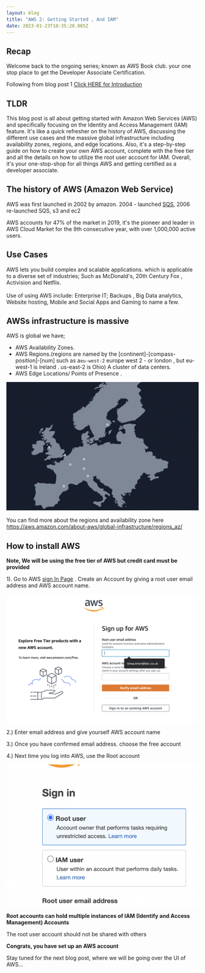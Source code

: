 ```yaml
---
layout: blog
title: "AWS 2: Getting Started , And IAM"
date: 2023-01-23T10:35:28.085Z
---
```


## Recap

Welcome back to the ongoing series; known as AWS Book club.
your one stop place to get the Developer Associate Certification.

Following from blog post 1 [Click HERE for Introduction](https://magicishaqblog.netlify.app/aws/)

## TLDR

This blog post is all about getting started with Amazon Web Services (AWS) and specifically focusing on the Identity and Access Management (IAM) feature. It's like a quick refresher on the history of AWS, discussing the different use cases and the massive global infrastructure including availability zones, regions, and edge locations. Also, it's a step-by-step guide on how to create your own AWS account, complete with the free tier and all the details on how to utilize the root user account for IAM. Overall, it's your one-stop-shop for all things AWS and getting certified as a developer associate.

## The history of AWS (Amazon Web Service)

AWS was first launched in 2002 by amazon. 2004 - launched [SQS](https://aws.amazon.com/sqs/features/?trk=a7f57dee-fc58-4084-9037-cb552d58a5d5&sc_channel=ps&s_kwcid=AL!4422!3!637214078377!!!g!!&ef_id=EAIaIQobChMI--PQwvjn_AIVQuztCh0V4wtqEAAYASAAEgI-l_D_BwE:G:s), 2006 re-launched SQS, s3 and ec2

AWS accounts for 47% of the market in 2019, it's the pioneer and leader in AWS Cloud Market for the 9th consecutive year, with over 1,000,000 active users.

## Use Cases

AWS lets you build complex and scalable applications. which is applicable to a diverse set of industries; Such as McDonald's, 20th Century Fox , Activision and Netflix. \
\
Use of using AWS include: Enterprise IT; Backups , Big Data analytics, Website hosting, Mobile and Social Apps and Gaming to name a few.

## AWSs infrastructure is massive

A﻿WS is global we have;

- AWS Availability Zones.
- AWS Regions.(regions are named by the [continent]-[compass-position]-[num] such as a`eu-west-2` europe west 2 - or london , but eu-west-1 is ireland . us-east-2 is Ohio) A cluster of data centers.
- AWS Edge Locations/ Points of Presence .

![aws regions](/images/uploads/screenshot-2023-01-25-at-11.26.44.png)

You can find more about the regions and availability zone here\
<https://aws.amazon.com/about-aws/global-infrastructure/regions_az/>

## How to install AWS

**Note, We will be using the free tier of AWS but credit card must be provided**

1). Go to AWS [sign In Page](https://portal.aws.amazon.com/billing/signup?refid=ce1f55b8-6da8-4aa2-af36-3f11e9a449ae&redirect_url=https%3A%2F%2Faws.amazon.com%2Fregistration-confirmation#/start/email) . Create an Account by giving a root user email address and AWS account name.

![aws sign up](/images/uploads/awsSignup.png)

2.) Enter email address and give yourself AWS account name

3.) Once you have confirmed email address. choose the free account

4.) Next time you log into AWS, use the Root account

![root account image](/images/uploads/sign-in-page.png)

**Root accounts can hold multiple instances of IAM (Identify and Access Management) Accounts**

The root user account should not be shared with others

**Congrats, you have set up an AWS account**

Stay tuned for the next blog post, where we will be going over the UI of AWS...
